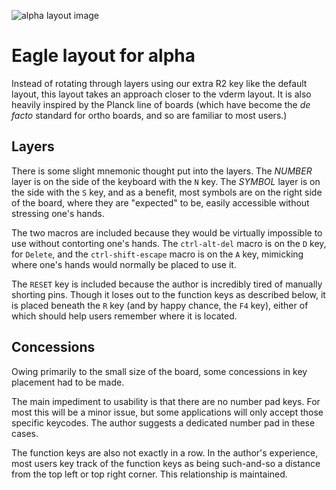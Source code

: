 ![alpha layout image]()

# Eagle layout for alpha

Instead of rotating through layers
using our extra R2 key like the default layout,
this layout takes an approach closer to the vderm layout.
It is also heavily inspired by the Planck line of boards
(which have become the _de facto_ standard for ortho boards,
and so are familiar to most users.)

## Layers

There is some slight mnemonic thought put into the layers.
The *NUMBER* layer is on the side of the keyboard with the `N` key.
The *SYMBOL* layer is on the side with the `S` key,
and as a benefit, most symbols are on the right side of the board,
where they are "expected" to be,
easily accessible without stressing one's hands.

The two macros are included because they would be virtually impossible to use
without contorting one's hands.
The `ctrl-alt-del` macro is on the `D` key, for `Delete`,
and the `ctrl-shift-escape` macro is on the `A` key,
mimicking where one's hands would normally be placed to use it.

The `RESET` key is included because
the author is incredibly tired of manually shorting pins.
Though it loses out to the function keys as described below,
it is placed beneath the `R` key (and by happy chance, the `F4` key),
either of which should help users remember where it is located.

## Concessions

Owing primarily to the small size of the board,
some concessions in key placement had to be made.

The main impediment to usability is that there are no number pad keys.
For most this will be a minor issue,
but some applications will only accept those specific keycodes.
The author suggests a dedicated number pad in these cases.

The function keys are also not exactly in a row.
In the author's experience,
most users key track of the function keys as being
such-and-so a distance from the top left or top right corner.
This relationship is maintained.
